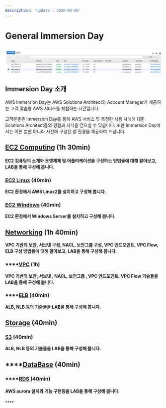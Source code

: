 ```yaml
---
description: 'update : 2020-05-05'
---
```


# General Immersion Day

## 

![](.gitbook/assets/image%20%2816%29.png)

## Immersion Day 소개

AWS Immersion Day는 AWS Solutions Architect와 Account Manager가 제공하는 고객 맞춤형 AWS 서비스를 체험하는 시간입니다. 

고객분들은 Immersion Day를 통해 AWS 서비스 및 특정한 사용 사례에 대한 Solutions Architect들의 경험과 지식을 얻으실 수 있습니다. 또한 Immersion Day에서는 이론 뿐만 아니라 사전에 구성된 랩 환경을 제공하여 드립니다.  

## [EC2 Computing](ec2/) \(1h 30min\)

#### EC2 컴퓨팅의 소개와 운영체제 및 어플리케이션을 구성하는 방법들에 대해 알아보고, LAB을 통해 구성해 봅니다.

### [EC2 Linux](ec2/ec2-linux.md) \(40min\)

**EC2 환경에서 AWS Linux2를 설치하고 구성해 봅니다.**

### [EC2 Windows](ec2/ec2-windows.md) \(40min\)

**EC2 환경에서 Windows Server를 설치하고 구성해 봅니다.**

## [Networking](networking/) \(1h 40min\)

**VPC 기반의 보안, 서브넷 구성, NACL, 보안그룹 구성, VPC 엔드포인트, VPC Flow, ELB 구성 방법들에 대해 알아보고, LAB을 통해 구성해 봅니다.**

### \*\*\*\*[**VPC**](networking/vpc.md) **\(1h\)**

**VPC 기반의 보안, 서브넷 , NACL, 보안그룹 , VPC 엔드포인트, VPC Flow 기술들을 LAB을 통해 구성해 봅니다.**

### \*\*\*\*[**ELB**](networking/elb.md) **\(40min\)**

**ALB, NLB 등의 기술들을 LAB을 통해 구성해 봅니다.**

## [Storage](storage/) \(40min\)

### [S3](storage/s3.md) \(40min\)

**ALB, NLB 등의 기술들을 LAB을 통해 구성해 봅니다.**

## \*\*\*\*[**DataBase**](db/) **\(40min\)**

### \*\*\*\*[**RDS** ](db/rds.md)**\(40min\)**

#### AWS aurora 설치와 기능 구현등을 LAB을 통해 구성해 봅니다.

\*\*\*\*

